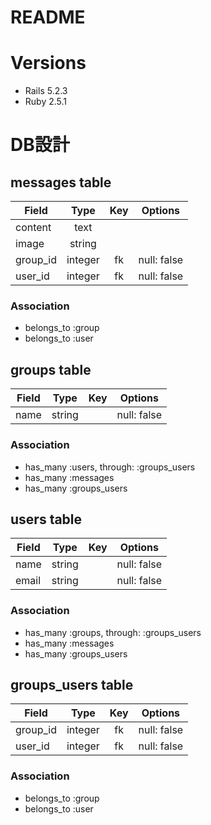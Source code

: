 # README

# Versions
- Rails 5.2.3
- Ruby 2.5.1


# DB設計

## messages table

|Field|Type|Key|Options|
|---|:---:|:---:|---|
|content|text|||
|image|string|||
|group_id|integer|fk|null: false|
|user_id|integer|fk|null: false|

### Association
- belongs_to :group
- belongs_to :user


## groups table

|Field|Type|Key|Options|
|---|:---:|:---:|---|
|name|string||null: false|

### Association
- has_many :users, through: :groups_users
- has_many :messages
- has_many :groups_users

## users table

|Field|Type|Key|Options|
|---|:---:|:---:|---|
|name|string||null: false|
|email|string||null: false|

### Association
- has_many :groups, through: :groups_users
- has_many :messages
- has_many :groups_users

## groups_users table

|Field|Type|Key|Options|
|---|:---:|:---:|---|
|group_id|integer|fk|null: false|
|user_id|integer|fk|null: false|

### Association
- belongs_to :group
- belongs_to :user

